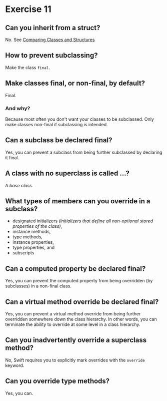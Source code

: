 # Exercise 11

## Can you inherit from a struct?

No. See [Comparing Classes and Structures](https://developer.apple.com/library/content/documentation/Swift/Conceptual/Swift_Programming_Language/ClassesAndStructures.html#//apple_ref/doc/uid/TP40014097-CH13-ID82)

## How to prevent subclassing?

Make the class `final`.

## Make classes final, or non-final, by default?

Final.

### And why?

Because most often you don't want your classes to be subclassed. Only make classes non-final if subclassing is intended.

## Can a subclass be declared final?

Yes, you can prevent a subclass from being further subclassed by declaring it final.

## A class with no superclass is called ...?

A _base class_.

## What types of members can you override in a subclass?

- designated initializers *(initializers that define all non-optional stored properties of the class)*,
- instance methods,
- type methods,
- instance properties,
- type properties, and
- subscripts

## Can a computed property be declared final?

Yes, you can prevent the computed property from being overridden (by subclasses) in a non-final class.

## Can a virtual method override be declared final?

Yes, you can prevent a virtual method override from being further overridden somewhere down the class hierarchy.
In other words, you can terminate the ability to override at some level in a class hierarchy.

## Can you inadvertently override a superclass method?

No, Swift requires you to explicitly mark overrides with the `override` keyword.

## Can you override type methods?

Yes, you can.
